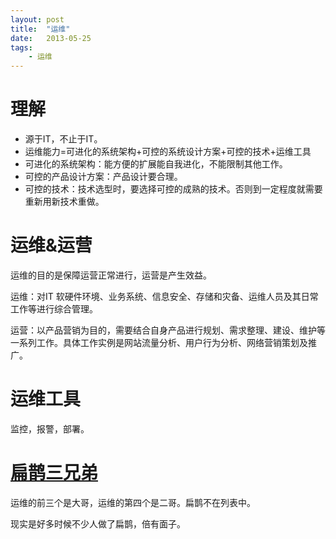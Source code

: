 ```yaml
---
layout: post
title:  "运维"
date:   2013-05-25
tags:
    - 运维
---
```


# 理解
- 源于IT，不止于IT。
- 运维能力=可进化的系统架构+可控的系统设计方案+可控的技术+运维工具
- 可进化的系统架构：能方便的扩展能自我进化，不能限制其他工作。
- 可控的产品设计方案：产品设计要合理。
- 可控的技术：技术选型时，要选择可控的成熟的技术。否则到一定程度就需要重新用新技术重做。

# 运维&运营
运维的目的是保障运营正常进行，运营是产生效益。

运维：对IT 软硬件环境、业务系统、信息安全、存储和灾备、运维人员及其日常工作等进行综合管理。

运营：以产品营销为目的，需要结合自身产品进行规划、需求整理、建设、维护等一系列工作。具体工作实例是网站流量分析、用户行为分析、网络营销策划及推广。

# 运维工具
监控，报警，部署。

# [扁鹊三兄弟](http://www.douban.com/note/268188301/)
运维的前三个是大哥，运维的第四个是二哥。扁鹊不在列表中。

现实是好多时候不少人做了扁鹊，倍有面子。
